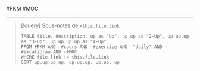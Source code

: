 #PKM #MOC

----

> [!query] Sous-notes de `=this.file.link`
> ```dataview
> TABLE title, description, up as "Up", up.up as "2-Up", up.up.up as "3-Up", up.up.up.up as "4-Up"
> FROM #PKM AND -#cours AND -#exercice AND -"daily" AND -#excalidraw AND -#MOC
> WHERE file.link != this.file.link
> SORT up.up.up.up, up.up.up, up.up, up
> ```
